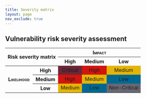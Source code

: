 ```yaml
---
title: Severity matrix
layout: page
nav_exclude: true
---
```


## Vulnerability risk severity assessment

<table>
<tbody>
<tr>
<th colspan="2" rowspan="2">Risk severity matrix</th>
<th colspan="3" style="font-variant: small-caps">Impact</th>
</tr>
<tr>
<th>High</th>
<th>Medium</th>
<th>Low</th>
</tr>
<tr>
<th rowspan="3" style="font-variant: small-caps">Likelihood</th>
<th>High</th>
<td style="background-color: rgb(107, 39, 55)" align="center">Critical</td>
<td style="background-color: rgb(208, 22, 15)" align="center">High</td>
<td style="background-color: rgb(227, 181, 5)" align="center">Medium</td>
</tr>
<tr>
<th>Medium</th>
<td style="background-color: rgb(208, 22, 15)" align="center">High</td>
<td style="background-color: rgb(227, 181, 5)" align="center">Medium</td>
<td style="background-color: rgb(0, 105, 146)" align="center">Low</td>
</tr>
<tr>
<th>Low</th>
<td style="background-color: rgb(227, 181, 5)" align="center">Medium</td>
<td style="background-color: rgb(0, 105, 146)" align="center">Low</td>
<td style="background-color: rgb(105, 103, 115)" align="center">Non-Critical</td>
</tr>
</tbody>
</table>
